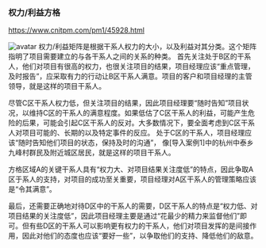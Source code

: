 ### 权力/利益方格
https://www.cnitpm.com/pm1/45928.html

![avatar](https://www.cnitpm.com/upload/image/20170209/20170209213800_7850.png)
权力/利益矩阵是根据干系人权力的大小，以及利益对其分类。这个矩阵指明了项目需要建立的与各干系人之间的关系的种类。
首先关注处于B区的干系人，他们对项目有很高的权力，也很关注项目的结果，项目经理应该“重点管理，及时报告”，应采取有力的行动让B区干系人满意。项目的客户和项目经理的主管领导，就是这样的项目干系人。

尽管C区干系人权力低，但关注项目的结果，因此项目经理要“随时告知”项目状况，以维持C区的干系人的满意程度。如果低估了C区干系人的利益，可能产生危险的后果，可能会引起C区干系人的反对。大多数情况下，要全面考虑到C区干系人对项目可能的、长期的以及特定事件的反应。
处于C区的干系人，项目经理应该“随时告知他们项目的状态，保持及时的沟通”，
像[导入案例1]中的杭州中泰乡九峰村群民及附近城区居民，就是这样的项目干系人。

方格区域A的关键干系人具有“权力大、对项目结果关注度低”的特点，因此争取A区于系人的支持，对项目的成功至关重要，项目经理对A区干系人的管理策略应该是“令其满意”。

最后，还需要正确地对待D区中的干系人的需要，D区干系人的特点是“权力低、对项目结果的关注度低”，因此项目经理主要是通过“花最少的精力来监督他们”即可。但有些D区的干系人可以影响更有权力的干系人，他们对项目发挥的是间接作用，因此对他们的态度也应该“要好一些”，以争取他们的支持、降低他们的敌意。